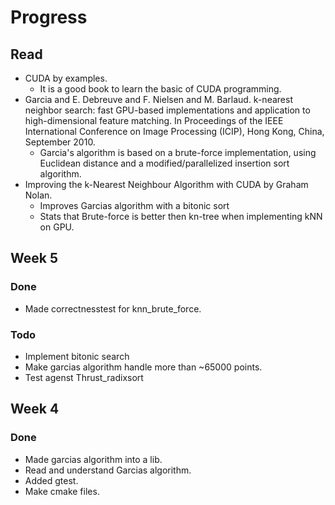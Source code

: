 # Progress


## Read
* CUDA by examples.
    * It is a good book to learn the basic of CUDA programming.
* Garcia and E. Debreuve and F. Nielsen and M. Barlaud. k-nearest neighbor search: fast GPU-based implementations and application to high-dimensional feature matching. In Proceedings of the IEEE International Conference on Image Processing (ICIP), Hong Kong, China, September 2010.
    * Garcia's algorithm is based on a brute-force implementation, using Euclidean distance and a modified/parallelized insertion sort algorithm.
* Improving the k-Nearest Neighbour Algorithm with CUDA by Graham Nolan.
    * Improves Garcias algorithm with a bitonic sort
    * Stats that Brute-force is better then kn-tree when implementing kNN on GPU.



## Week 5

### Done
* Made correctnesstest for knn_brute_force.

### Todo
* Implement bitonic search
* Make garcias algorithm handle more than ~65000 points.
* Test agenst Thrust_radixsort


## Week 4

### Done

* Made garcias algorithm into a lib.
* Read and understand Garcias algorithm.
* Added gtest.
* Make cmake files.



